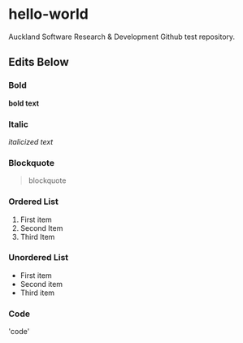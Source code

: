 # hello-world
Auckland Software Research &amp; Development Github test repository.

## Edits Below

### Bold

**bold text**

### Italic

*italicized text*

### Blockquote

> blockquote

### Ordered List

1.  First item
2.  Second Item
3.  Third Item

### Unordered List

- First item
- Second item
- Third item

### Code

'code'

